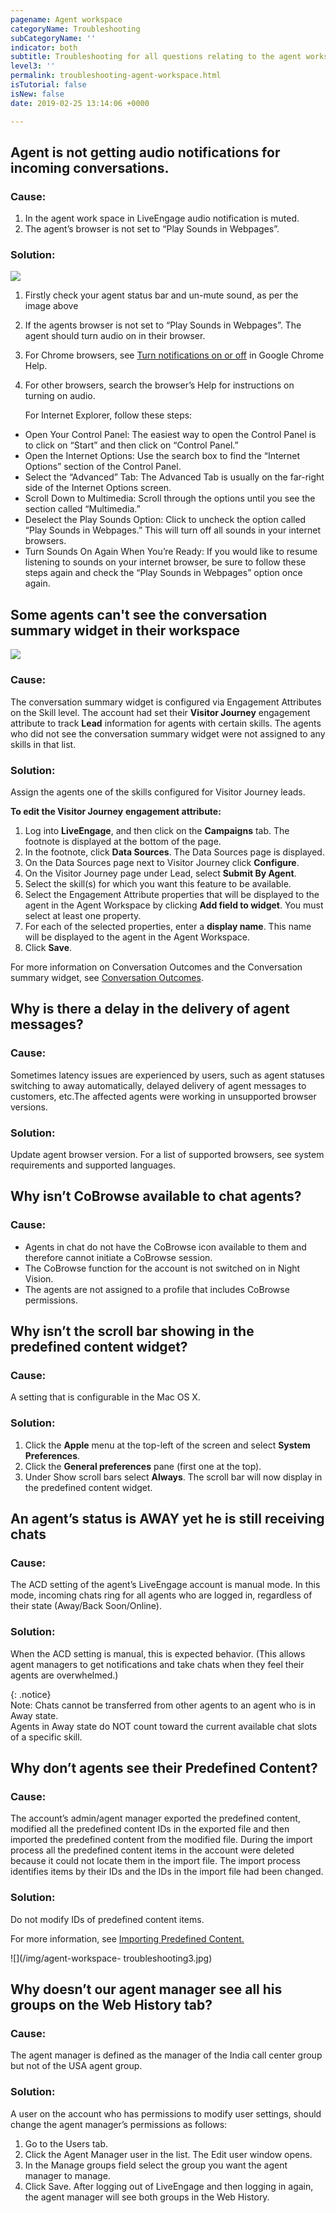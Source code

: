 ```yaml
---
pagename: Agent workspace
categoryName: Troubleshooting
subCategoryName: ''
indicator: both
subtitle: Troubleshooting for all questions relating to the agent workspace
level3: ''
permalink: troubleshooting-agent-workspace.html
isTutorial: false
isNew: false
date: 2019-02-25 13:14:06 +0000

---
```

## Agent is not getting audio notifications for incoming conversations.

### Cause:

1. In the agent work space in LiveEngage audio notification is muted.
2. The agent’s browser is not set to “Play Sounds in Webpages”. 

### Solution:

![](/img/troubleshooting-agentworkspace.png)

1. Firstly check your agent status bar and un-mute sound, as per the image above
2. If the agents browser is not set to “Play Sounds in Webpages”. The agent should turn audio on in their browser.
3. For Chrome browsers, see [Turn notifications on or off](https://support.google.com/chrome/answer/3220216?co=GENIE.Platform%3DDesktop&hl=en) in Google Chrome Help.
4. For other browsers, search the browser’s Help for instructions on turning on audio.

   For Internet Explorer, follow these steps:

* Open Your Control Panel: The easiest way to open the Control Panel is to click on “Start” and then click on “Control Panel.”
* Open the Internet Options: Use the search box to find the “Internet Options” section of the Control Panel.
* Select the “Advanced” Tab: The Advanced Tab is usually on the far-right side of the Internet Options screen.
* Scroll Down to Multimedia: Scroll through the options until you see the section called “Multimedia.”
* Deselect the Play Sounds Option: Click to uncheck the option called “Play Sounds in Webpages.” This will turn off all sounds in your internet browsers.
* Turn Sounds On Again When You’re Ready: If you would like to resume listening to sounds on your internet browser, be sure to follow these steps again and check the “Play Sounds in Webpages” option once again.

## Some agents can't see the conversation summary widget in their workspace

![](/img/agent-workspace-troubleshooting1.png)

### Cause:

The conversation summary widget is configured via Engagement Attributes on the Skill level. The account had set their **Visitor Journey** engagement attribute to track **Lead** information for agents with certain skills. The agents who did not see the conversation summary widget were not assigned to any skills in that list.

### Solution:

Assign the agents one of the skills configured for Visitor Journey leads.

**To edit the Visitor Journey** **engagement attribute:**

1. Log into **LiveEngage**, and then click on the **Campaigns** tab. The footnote is displayed at the bottom of the page.
2. In the footnote, click **Data Sources**. The Data Sources page is displayed.
3. On the Data Sources page next to Visitor Journey click **Configure**.
4. On the Visitor Journey page under Lead, select **Submit By Agent**.
5. Select the skill(s) for which you want this feature to be available.
6. Select the Engagement Attribute properties that will be displayed to the agent in the Agent Workspace by clicking **Add field to widget**. You must select at least one property.
7. For each of the selected properties, enter a **display name**. This name will be displayed to the agent in the Agent Workspace.
8. Click **Save**.

For more information on Conversation Outcomes and the Conversation summary widget, see [Conversation Outcomes](data-reporting-engagement-attributes-conversation-outcomes.html).

## Why is there a delay in the delivery of agent messages?

### Cause:

Sometimes latency issues are experienced by users, such as agent statuses switching to away automatically, delayed delivery of agent messages to customers, etc.The affected agents were working in unsupported browser versions.

### Solution:

Update agent browser version. For a list of supported browsers, see system requirements and supported languages.

## Why isn’t CoBrowse available to chat agents?

### Cause:

* Agents in chat do not have the CoBrowse icon available to them and therefore cannot initiate a CoBrowse session.
* The CoBrowse function for the account is not switched on in Night Vision.
* The agents are not assigned to a profile that includes CoBrowse permissions.

## Why isn’t the scroll bar showing in the predefined content widget?

### Cause:

A setting that is configurable in the Mac OS X.

### Solution: 

1. Click the **Apple** menu at the top-left of the screen and select **System Preferences**.
2. Click the **General preferences** pane (first one at the top).
3. Under Show scroll bars select **Always**. The scroll bar will now display in the predefined content widget.

## An agent’s status is AWAY yet he is still receiving chats

### Cause:

The ACD setting of the agent’s LiveEngage account is manual mode. In this mode, incoming chats ring for all agents who are logged in, regardless of their state (Away/Back Soon/Online).

### Solution:

When the ACD setting is manual, this is expected behavior. (This allows agent managers to get notifications and take chats when they feel their agents are overwhelmed.)

{: .notice}  
Note: Chats cannot be transferred from other agents to an agent who is in Away state.  
Agents in Away state do NOT count toward the current available chat slots of a specific skill.

## Why don’t agents see their Predefined Content?

### Cause:

The account’s admin/agent manager exported the predefined content, modified all the predefined content IDs in the exported file and then imported the predefined content from the modified file. During the import process all the predefined content items in the account were deleted because it could not locate them in the import file. The import process identifies items by their IDs and the IDs in the import file had been changed.

### Solution:

Do not modify IDs of predefined content items.

For more information, see [Importing Predefined Content.](agent-manager-workspace-workspace-configuration-importing-predefined-content.html)

![](/img/agent-workspace- troubleshooting3.jpg)

## Why doesn’t our agent manager see all his groups on the Web History tab?

### Cause:

The agent manager is defined as the manager of the India call center group but not of the USA agent group.

### Solution:

A user on the account who has permissions to modify user settings, should change the agent manager’s permissions as follows:

1. Go to the Users tab.
2. Click the Agent Manager user in the list. The Edit user window opens.
3. In the Manage groups field select the group you want the agent manager to manage.
4. Click Save. After logging out of LiveEngage and then logging in again, the agent manager will see both groups in the Web History.